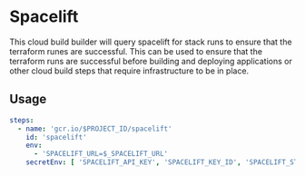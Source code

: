 # Spacelift

This cloud build builder will query spacelift for stack runs to ensure that the terraform runes are successful.
This can be used to ensure that the terraform runs are successful before building and deploying applications or
other cloud build steps that require infrastructure to be in place.

## Usage

```yaml
steps:
  - name: 'gcr.io/$PROJECT_ID/spacelift'
    id: 'spacelift'
    env:
      - 'SPACELIFT_URL=$_SPACELIFT_URL'
    secretEnv: [ 'SPACELIFT_API_KEY', 'SPACELIFT_KEY_ID', 'SPACELIFT_STACK_ID' ]
```